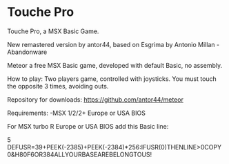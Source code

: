 # Touche Pro
Touche Pro, a MSX Basic Game.

New remastered version by antor44, based on Esgrima by Antonio Millan - Abandonware

Meteor a free MSX Basic game, developed with default Basic, no assembly. 

How to play: Two players game, controlled with joysticks. You must touch the opposite 3 times, avoiding outs.


Repository for downloads:
https://github.com/antor44/meteor

Requirements:
-MSX 1/2/2+ Europe or USA BIOS

For MSX turbo R Europe or USA BIOS add this Basic line:

5 DEFUSR=39+PEEK(-2385)+PEEK(-2384)*256:IFUSR(0)THENLINE>0COPY0&H80F6OR384ALLYOURBASEAREBELONGTOUS!
